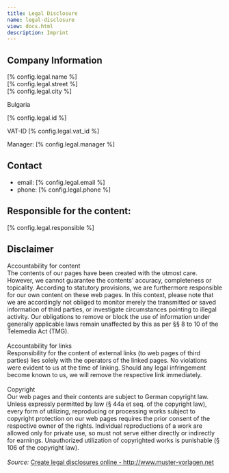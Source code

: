 ```yaml
---
title: Legal Disclosure
name: legal-disclosure
view: docs.html
description: Imprint
---
```


## Company Information

<!--qgoda-no-xgettext-->
[% config.legal.name %]<br>
[% config.legal.street %]<br>
[% config.legal.city %]<br>
<!--/qgoda-no-xgettext-->
Bulgaria<br>
<!--qgoda-no-xgettext-->
[% config.legal.id %]<br>
<!--/qgoda-no-xgettext-->
VAT-ID [% config.legal.vat_id %]<br>

Manager: [% config.legal.manager %]

## Contact

- email: [% config.legal.email %]
- phone: [% config.legal.phone %]

## Responsible for the content:

<!--qgoda-no-xgettext-->
[% config.legal.responsible %]
<!--/qgoda-no-xgettext-->

<h2>Disclaimer</h2>Accountability for content<br/>The contents of our pages have been created with the utmost care. However, we cannot guarantee the contents' accuracy, completeness or topicality. According to statutory provisions, we are furthermore responsible for our own content on these web pages. In this context, please note that we are accordingly not obliged to monitor merely the transmitted or saved information of third parties, or investigate circumstances pointing to illegal activity. Our obligations to remove or block the use of information under generally applicable laws remain unaffected by this as per &sect;&sect; 8 to 10 of the Telemedia Act (TMG).<br/><br/>Accountability for links<br/>Responsibility for the content of external links (to web pages of third parties) lies solely with the operators of the linked pages. No violations were evident to us at the time of linking. Should any legal infringement become known to us, we will remove the respective link immediately.<br/><br/>Copyright<br/> Our web pages and their contents are subject to German copyright law. Unless expressly permitted by law (&sect; 44a et seq. of the copyright law), every form of utilizing, reproducing or processing works subject to copyright protection on our web pages requires the prior consent of the respective owner of the rights. Individual reproductions of a work are allowed only for private use, so must not serve either directly or indirectly for earnings. Unauthorized utilization of copyrighted works is punishable (&sect; 106 of the copyright law).<br/><br/><i>Source: </i><a href="http://www.muster-vorlagen.net" target="_blank">Create legal disclosures online - http://www.muster-vorlagen.net</a><br/><br/>

